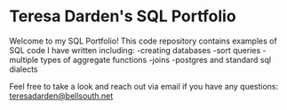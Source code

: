# Teresa Darden's SQL Portfolio

Welcome to my SQL Portfolio!  This code repository contains examples of SQL code I have written including:
  -creating databases
  -sort queries
  -multiple types of aggregate functions
  -joins
  -postgres and standard sql dialects
  
Feel free to take a look and reach out via email if you have any questions:
teresadarden@bellsouth.net
